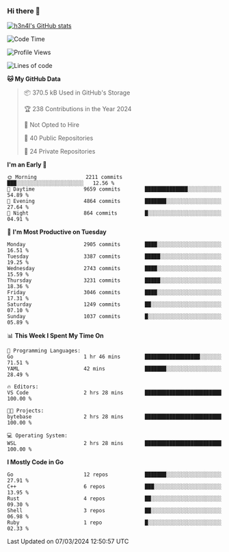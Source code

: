 ### Hi there 👋

[![h3n4l's GitHub stats](https://github-readme-stats.vercel.app/api?username=h3n4l&count_private=true&show_icons=true&theme=radical)](https://github.com/h3n4l/github-readme-stats)

<!--START_SECTION:waka-->
![Code Time](http://img.shields.io/badge/Code%20Time-1%2C845%20hrs%209%20mins-blue)

![Profile Views](http://img.shields.io/badge/Profile%20Views-0-blue)

![Lines of code](https://img.shields.io/badge/From%20Hello%20World%20I%27ve%20Written-5.2%20million%20lines%20of%20code-blue)

**🐱 My GitHub Data** 

> 📦 370.5 kB Used in GitHub's Storage 
 > 
> 🏆 238 Contributions in the Year 2024
 > 
> 🚫 Not Opted to Hire
 > 
> 📜 40 Public Repositories 
 > 
> 🔑 24 Private Repositories 
 > 
**I'm an Early 🐤** 

```text
🌞 Morning                2211 commits        ███░░░░░░░░░░░░░░░░░░░░░░   12.56 % 
🌆 Daytime                9659 commits        ██████████████░░░░░░░░░░░   54.89 % 
🌃 Evening                4864 commits        ███████░░░░░░░░░░░░░░░░░░   27.64 % 
🌙 Night                  864 commits         █░░░░░░░░░░░░░░░░░░░░░░░░   04.91 % 
```
📅 **I'm Most Productive on Tuesday** 

```text
Monday                   2905 commits        ████░░░░░░░░░░░░░░░░░░░░░   16.51 % 
Tuesday                  3387 commits        █████░░░░░░░░░░░░░░░░░░░░   19.25 % 
Wednesday                2743 commits        ████░░░░░░░░░░░░░░░░░░░░░   15.59 % 
Thursday                 3231 commits        █████░░░░░░░░░░░░░░░░░░░░   18.36 % 
Friday                   3046 commits        ████░░░░░░░░░░░░░░░░░░░░░   17.31 % 
Saturday                 1249 commits        ██░░░░░░░░░░░░░░░░░░░░░░░   07.10 % 
Sunday                   1037 commits        █░░░░░░░░░░░░░░░░░░░░░░░░   05.89 % 
```


📊 **This Week I Spent My Time On** 

```text
💬 Programming Languages: 
Go                       1 hr 46 mins        ██████████████████░░░░░░░   71.51 % 
YAML                     42 mins             ███████░░░░░░░░░░░░░░░░░░   28.49 % 

🔥 Editors: 
VS Code                  2 hrs 28 mins       █████████████████████████   100.00 % 

🐱‍💻 Projects: 
bytebase                 2 hrs 28 mins       █████████████████████████   100.00 % 

💻 Operating System: 
WSL                      2 hrs 28 mins       █████████████████████████   100.00 % 
```

**I Mostly Code in Go** 

```text
Go                       12 repos            ███████░░░░░░░░░░░░░░░░░░   27.91 % 
C++                      6 repos             ███░░░░░░░░░░░░░░░░░░░░░░   13.95 % 
Rust                     4 repos             ██░░░░░░░░░░░░░░░░░░░░░░░   09.30 % 
Shell                    3 repos             ██░░░░░░░░░░░░░░░░░░░░░░░   06.98 % 
Ruby                     1 repo              █░░░░░░░░░░░░░░░░░░░░░░░░   02.33 % 
```




 Last Updated on 07/03/2024 12:50:57 UTC
<!--END_SECTION:waka-->

